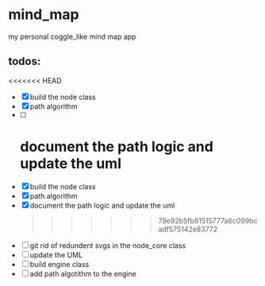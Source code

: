 # mind_map

my personal coggle_like mind map app

## todos:

<<<<<<< HEAD

- [x] build the node class
- [x] path algorithm
- [ ] # document the path logic and update the uml
- [x] build the node class
- [x] path algorithm
- [x] document the path logic and update the uml
  > > > > > > > 79e92b5fb81515777a6c099bcadf575142e83772
- [ ] git rid of redundent svgs in the node_core class
- [ ] update the UML
- [ ] build engine class
- [ ] add path algotithm to the engine
